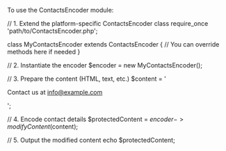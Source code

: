 To use the ContactsEncoder module:

// 1. Extend the platform-specific ContactsEncoder class
require_once 'path/to/ContactsEncoder.php';

class MyContactsEncoder extends ContactsEncoder {
    // You can override methods here if needed
}

// 2. Instantiate the encoder
$encoder = new MyContactsEncoder();

// 3. Prepare the content (HTML, text, etc.)
$content = '<p>Contact us at info@example.com</p>';

// 4. Encode contact details
$protectedContent = $encoder->modifyContent($content);

// 5. Output the modified content
echo $protectedContent;

